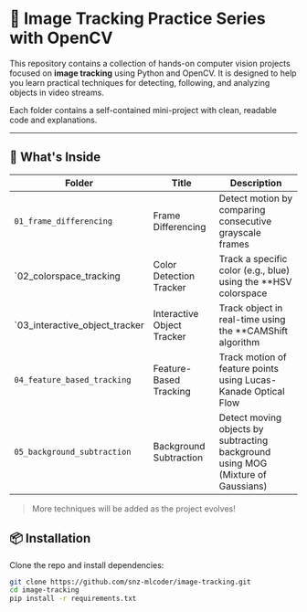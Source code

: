 # 🎯 Image Tracking Practice Series with OpenCV

This repository contains a collection of hands-on computer vision projects focused on **image tracking** using Python and OpenCV. It is designed to help you learn practical techniques for detecting, following, and analyzing objects in video streams.

Each folder contains a self-contained mini-project with clean, readable code and explanations.

---

## 🚀 What's Inside

| Folder | Title | Description |
|--------|-------|-------------|
| `01_frame_differencing` | Frame Differencing | Detect motion by comparing consecutive grayscale frames |
| `02_colorspace_tracking | Color Detection Tracker |Track a specific color (e.g., blue) using the **HSV colorspace |
| `03_interactive_object_tracker | Interactive Object Tracker | Track object in real-time using the **CAMShift algorithm |
| `04_feature_based_tracking`   | Feature-Based Tracking      | Track motion of feature points using Lucas-Kanade Optical Flow              |
| `05_background_subtraction`  | Background Subtraction       | Detect moving objects by subtracting background using MOG (Mixture of Gaussians) |

> More techniques will be added as the project evolves!


## 📦 Installation

Clone the repo and install dependencies:

```bash
git clone https://github.com/snz-mlcoder/image-tracking.git
cd image-tracking
pip install -r requirements.txt
